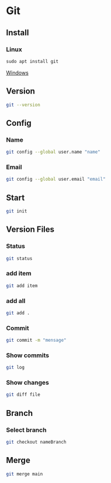 # Git

## Install

### Linux

```powershell
sudo apt install git
```

[Windows](https://git-scm.com/download/win)

## Version

```bash
git --version
```

## Config

### Name

```bash
git config --global user.name "name"
```

### Email

```bash
git config --global user.email "email"
```

## Start

```bash
git init
```

## Version Files

### Status

```bash
git status
```

### add item

```bash
git add item
```

### add all

```bash
git add .
```

### Commit

```bash
git commit -m "mensage"
```

### Show commits

```bash
git log
```

### Show changes

```bash
git diff file
```

## Branch

### Select branch

```bash
git checkout nameBranch
```

## Merge

```bash
git merge main
```
